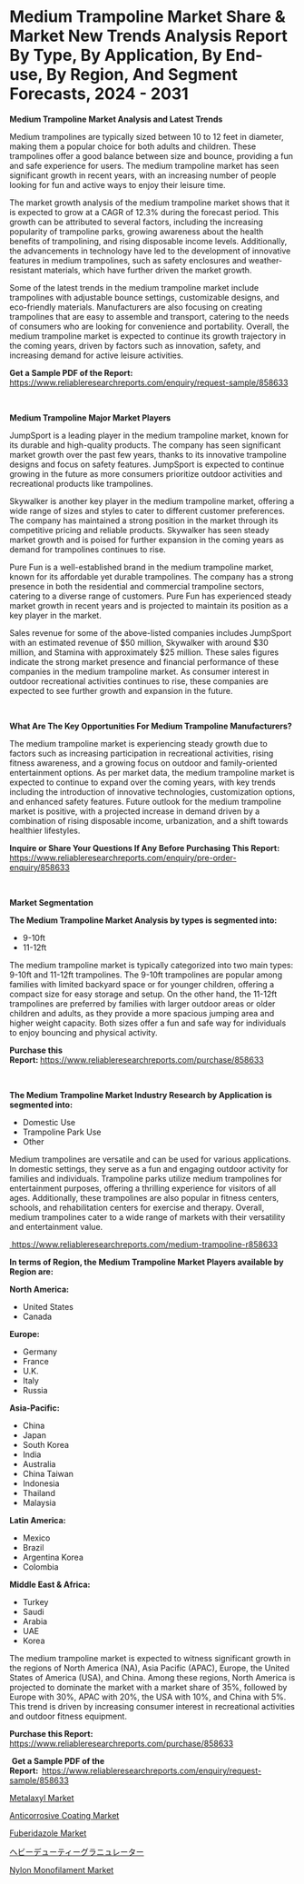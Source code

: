 <p><h1>Medium Trampoline Market Share & Market New Trends Analysis Report By Type, By Application, By End-use, By Region, And Segment Forecasts, 2024 - 2031</h1></p><p><strong>Medium Trampoline Market Analysis and Latest Trends</strong></p>
<p><p>Medium trampolines are typically sized between 10 to 12 feet in diameter, making them a popular choice for both adults and children. These trampolines offer a good balance between size and bounce, providing a fun and safe experience for users. The medium trampoline market has seen significant growth in recent years, with an increasing number of people looking for fun and active ways to enjoy their leisure time.</p><p>The market growth analysis of the medium trampoline market shows that it is expected to grow at a CAGR of 12.3% during the forecast period. This growth can be attributed to several factors, including the increasing popularity of trampoline parks, growing awareness about the health benefits of trampolining, and rising disposable income levels. Additionally, the advancements in technology have led to the development of innovative features in medium trampolines, such as safety enclosures and weather-resistant materials, which have further driven the market growth.</p><p>Some of the latest trends in the medium trampoline market include trampolines with adjustable bounce settings, customizable designs, and eco-friendly materials. Manufacturers are also focusing on creating trampolines that are easy to assemble and transport, catering to the needs of consumers who are looking for convenience and portability. Overall, the medium trampoline market is expected to continue its growth trajectory in the coming years, driven by factors such as innovation, safety, and increasing demand for active leisure activities.</p></p>
<p><strong>Get a Sample PDF of the Report:&nbsp;</strong> <a href="https://www.reliableresearchreports.com/enquiry/request-sample/858633">https://www.reliableresearchreports.com/enquiry/request-sample/858633</a></p>
<p>&nbsp;</p>
<p><strong>Medium Trampoline Major Market Players</strong></p>
<p><p>JumpSport is a leading player in the medium trampoline market, known for its durable and high-quality products. The company has seen significant market growth over the past few years, thanks to its innovative trampoline designs and focus on safety features. JumpSport is expected to continue growing in the future as more consumers prioritize outdoor activities and recreational products like trampolines.</p><p>Skywalker is another key player in the medium trampoline market, offering a wide range of sizes and styles to cater to different customer preferences. The company has maintained a strong position in the market through its competitive pricing and reliable products. Skywalker has seen steady market growth and is poised for further expansion in the coming years as demand for trampolines continues to rise.</p><p>Pure Fun is a well-established brand in the medium trampoline market, known for its affordable yet durable trampolines. The company has a strong presence in both the residential and commercial trampoline sectors, catering to a diverse range of customers. Pure Fun has experienced steady market growth in recent years and is projected to maintain its position as a key player in the market.</p><p>Sales revenue for some of the above-listed companies includes JumpSport with an estimated revenue of $50 million, Skywalker with around $30 million, and Stamina with approximately $25 million. These sales figures indicate the strong market presence and financial performance of these companies in the medium trampoline market. As consumer interest in outdoor recreational activities continues to rise, these companies are expected to see further growth and expansion in the future.</p></p>
<p>&nbsp;</p>
<p><strong>What Are The Key Opportunities For Medium Trampoline Manufacturers?</strong></p>
<p><p>The medium trampoline market is experiencing steady growth due to factors such as increasing participation in recreational activities, rising fitness awareness, and a growing focus on outdoor and family-oriented entertainment options. As per market data, the medium trampoline market is expected to continue to expand over the coming years, with key trends including the introduction of innovative technologies, customization options, and enhanced safety features. Future outlook for the medium trampoline market is positive, with a projected increase in demand driven by a combination of rising disposable income, urbanization, and a shift towards healthier lifestyles.</p></p>
<p><strong>Inquire or Share Your Questions If Any Before Purchasing This Report:</strong> <a href="https://www.reliableresearchreports.com/enquiry/pre-order-enquiry/858633">https://www.reliableresearchreports.com/enquiry/pre-order-enquiry/858633</a></p>
<p>&nbsp;</p>
<p><strong>Market Segmentation</strong></p>
<p><strong>The Medium Trampoline Market Analysis by types is segmented into:</strong></p>
<p><ul><li>9-10ft</li><li>11-12ft</li></ul></p>
<p><p>The medium trampoline market is typically categorized into two main types: 9-10ft and 11-12ft trampolines. The 9-10ft trampolines are popular among families with limited backyard space or for younger children, offering a compact size for easy storage and setup. On the other hand, the 11-12ft trampolines are preferred by families with larger outdoor areas or older children and adults, as they provide a more spacious jumping area and higher weight capacity. Both sizes offer a fun and safe way for individuals to enjoy bouncing and physical activity.</p></p>
<p><strong>Purchase this Report:&nbsp;</strong><a href="https://www.reliableresearchreports.com/purchase/858633">https://www.reliableresearchreports.com/purchase/858633</a></p>
<p>&nbsp;</p>
<p><strong>The Medium Trampoline Market Industry Research by Application is segmented into:</strong></p>
<p><ul><li>Domestic Use</li><li>Trampoline Park Use</li><li>Other</li></ul></p>
<p><p>Medium trampolines are versatile and can be used for various applications. In domestic settings, they serve as a fun and engaging outdoor activity for families and individuals. Trampoline parks utilize medium trampolines for entertainment purposes, offering a thrilling experience for visitors of all ages. Additionally, these trampolines are also popular in fitness centers, schools, and rehabilitation centers for exercise and therapy. Overall, medium trampolines cater to a wide range of markets with their versatility and entertainment value.</p></p>
<p><a href="https://www.reliableresearchreports.com/medium-trampoline-r858633">&nbsp;https://www.reliableresearchreports.com/medium-trampoline-r858633</a></p>
<p><strong>In terms of Region, the Medium Trampoline Market Players available by Region are:</strong></p>
<p>
    <p> <strong> North America: </strong>
        <ul>
            <li>United States</li>
            <li>Canada</li>
        </ul>
        </p> 
    <p> <strong> Europe: </strong>
        <ul>
            <li>Germany</li>
            <li>France</li>
            <li>U.K.</li>
            <li>Italy</li>
            <li>Russia</li>
        </ul>
        </p> 
    <p> <strong> Asia-Pacific: </strong>
        <ul>
            <li>China</li>
            <li>Japan</li>
            <li>South Korea</li>
            <li>India</li>
            <li>Australia</li>
            <li>China Taiwan</li>
            <li>Indonesia</li>
            <li>Thailand</li>
            <li>Malaysia</li>
        </ul>
        </p> 
    <p> <strong> Latin America: </strong>
        <ul>
            <li>Mexico</li>
            <li>Brazil</li>
            <li>Argentina Korea</li>
            <li>Colombia</li>
        </ul>
        </p> 
    <p> <strong> Middle East & Africa: </strong>
        <ul>
            <li>Turkey</li>
            <li>Saudi</li>
            <li>Arabia</li>
            <li>UAE</li>
            <li>Korea</li>
        </ul>
    </p>
    </p>
<p><p>The medium trampoline market is expected to witness significant growth in the regions of North America (NA), Asia Pacific (APAC), Europe, the United States of America (USA), and China. Among these regions, North America is projected to dominate the market with a market share of 35%, followed by Europe with 30%, APAC with 20%, the USA with 10%, and China with 5%. This trend is driven by increasing consumer interest in recreational activities and outdoor fitness equipment.</p></p>
<p><strong>Purchase this Report: </strong><a href="https://www.reliableresearchreports.com/purchase/858633">https://www.reliableresearchreports.com/purchase/858633</a></p>
<p>&nbsp;<strong>Get a Sample PDF of the Report:&nbsp;&nbsp;</strong><a href="https://www.reliableresearchreports.com/enquiry/request-sample/858633">https://www.reliableresearchreports.com/enquiry/request-sample/858633</a></p>
<p><strong></strong></p>
<p><p><a href="https://issuu.com/reportprime-2/docs/metalaxyl-market-size-2030.pptx">Metalaxyl Market</a></p><p><a href="https://www.linkedin.com/pulse/anticorrosive-coating-market-size-2024-2031-global-industrial-jliqc?trackingId=1GNczzMiQ5Gbqz3bYpqSOA%3D%3D">Anticorrosive Coating Market</a></p><p><a href="https://issuu.com/reportprime-2/docs/fuberidazole-market-size-2030.pptx">Fuberidazole Market</a></p><p><a href="https://github.com/oafhukehf4709715/Market-Research-Report-List-1/blob/main/291373326651.md">ヘビーデューティーグラニュレーター</a></p><p><a href="https://www.linkedin.com/pulse/nylon-monofilament-market-size-2024-2031-global-industrial-9psuc?trackingId=8SSag96Xcm%2FWiG2LwZx3Lg%3D%3D">Nylon Monofilament Market</a></p></p>